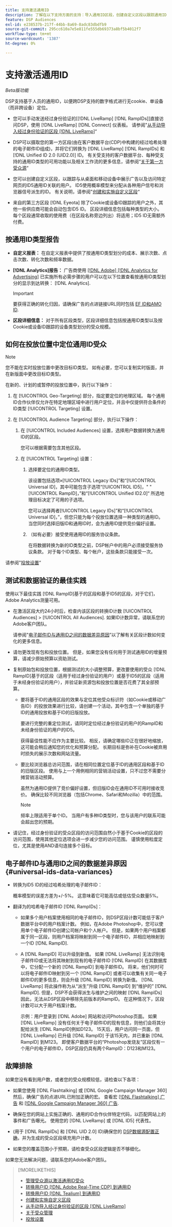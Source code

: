 ```yaml
---
title: 支持激活通用ID
description: 了解在以下支持方面的支持：导入通用ID区段，创建自定义区段以跟踪通用ID，以及将第一方区段中的其他用户标识符转换为通用ID以实现无痕定位。
feature: DSP Audiences
exl-id: e238537b-217f-44bb-8a69-8adc83dbdfb9
source-git-commit: 295cc610a7e5e811fe555db69373a8bf5b4012f7
workflow-type: tm+mt
source-wordcount: '1387'
ht-degree: 0%

---
```


# 支持激活通用ID

<!-- Once we have CDP support for ID5 and can set up activation via sources, then maybe I can move this info into "About Sources" and "About Audiences." Or maybe make this the go-to page, removing info from those other pages? -->

*Beta版功能*

DSP支持基于人员的通用ID，以便跨DSP支持的数字格式进行无cookie、单设备（而非跨设备）定位。

* 您可以手动发送经过身份验证的[[!DNL LiveRamp] [!DNL RampIDs]]直接访问DSP，使用 [!DNL LiveRamp] [!DNL Connect] 仪表板。 请参阅&quot;[从手动导入经过身份验证的区段 [!DNL LiveRamp]](/help/dsp/audiences/sources/source-import-liveramp-segments.md)“

* DSP可以摄取您的第一方区段(由在客户数据平台(CDP)中构建的经过哈希处理的电子邮件ID组成)，并将它们转换为 [!DNL LiveRamp] [!DNL RampIDs] 和 [!DNL Unified ID 2.0 (UID2.0)] ID。 有关受支持的客户数据平台、每种受支持的通用ID类型的可用功能以及相关工作流的更多信息，请参阅“[关于第一方受众源](/help/dsp/audiences/sources/source-about.md)“

* 您可以创建自定义区段，以跟踪与从桌面和移动设备中展示广告以及访问特定网页的ID5通用ID关联的用户。 ID5使用概率模型来分配从各种用户信号和浏览器信号派生的ID。 有关说明，请参阅&quot;[创建和实施自定义区段](/help/dsp/audiences/custom-segment-create.md)“

* 来自的第三方区段 [!DNL Eyeota] 除了Cookie或设备ID跟踪的用户之外，其他一些供应商可能会自动包含ID5 ID。 区段详细信息包括每种类型的大小。 每个区段通常收取的使用费（在区段名称旁边列出）将适用；ID5 ID无需额外付费。

## 按通用ID类型报告

* **自定义报表：** 在自定义报表中提供了按通用ID类型划分的成本、展示次数、点击次数、转化次数和频率数据。

* **[!DNL Analytics]报告：** 广告商使用 [[!DNL Adobe] [!DNL Analytics for Advertising]](/help/integrations/analytics/overview.md) 已实施所有必需步骤的用户可以在以下位置查看按通用ID类型划分的显示到达转换： [!DNL Analytics].

  >[!IMPORTANT]
  >
  >要获得正确的转化归因，请确保广告的点进链接URL同时包括 [EF ID和AMO ID](/help/integrations/analytics/ids.md).

* **区段详细信息：** 对于所有区段类型，区段详细信息包括按通用ID类型以及按Cookie或设备ID跟踪的设备类型划分的受众规模。

## 如何在投放位置中定位通用ID受众

>[!NOTE]
>
>您不能在实时投放位置中更改目标ID类型。 如有必要，您可以复制实时版面，并在新版面中更改目标ID类型。

在新的、计划的或暂停的投放位置中，执行以下操作：

1. 在 [!UICONTROL Geo-Targeting] 部分，指定要定位的地理区域。 每个通用ID合作伙伴仅允许在特定地理区域中进行用户定位，并且中仅提供符合条件的ID类型 [!UICONTROL Targeting] 设置。

1. 在 [!UICONTROL Audience Targeting] 部分，执行以下操作：

   1. 在 [!UICONTROL Included Audiences] 设置，选择用户数据转换为通用ID的区段。

      您可以根据需要包含其他区段。

   1. 在 [!UICONTROL Targeting] 设置：

      1. 选择要定位的通用ID类型。

         该设置包括选项»[!UICONTROL Legacy IDs]”和“[!UICONTROL Universal ID]，其中可能包含子选项“[!UICONTROL ID5]，&quot; &quot;[!UICONTROL RampID]，”和“[!UICONTROL Unified ID2.0]“ 所选地理目标决定了可用的子选项。

         您可以选择两者[!UICONTROL Legacy IDs]”和“[!UICONTROL Universal ID]，”，但您只能为每个投放位置选择一种类型的通用ID。 当您同时选择旧版ID和通用ID时，会为通用ID提供竞价偏好设置。

      1. （如有必要）接受使用通用ID的服务协议条款。

         在将数据转换为新的ID类型之前，DSP帐户中的用户必须接受服务协议条款。 对于每个ID类型、每个帐户，这些条款只能接受一次。

请参阅&quot;[投放设置](/help/dsp/campaign-management/placements/placement-settings.md)“

## 测试和数据验证的最佳实践

使用以下最佳实践 [!DNL RampID]基于的区段和基于ID5的区段，对于它们，Adobe Analytics测量可用。

* 在激活区段大约24小时后，检查内该区段的转换ID计数 [!UICONTROL Audiences] > [!UICONTROL All Audiences]. 如果ID计数异常，请联系您的Adobe客户团队。

  请参阅&quot;[电子邮件ID与通用ID之间的数据差异原因](#universal-ids-data-variances)”以了解有关区段计数如何变化的更多信息。

* 请勿更改现有包和投放位置。 但是，如果您没有任何用于测试通用ID的增量预算，请减少原始预算以资助测试。

* 复制原始包和投放位置，根据测试的大小调整预算，更改要使用的受众 [!DNL RampID]基于的区段（适用于经过身份验证的用户）或基于ID5的区段（适用于未经身份验证的用户），并验证新资源包和投放位置是否花费了其全部预算。

   * 要将基于ID的通用区段的效果与定位其他受众标识符（如Cookie或移动广告ID）的投放效果进行比较，请创建一个活动，其中包含一个单独的基于ID的通用投放和基于ID的旧版投放。

     要进行完整的重定位测试，请同时定位经过身份验证的用户的RampID和未经身份验证的用户的ID5。

     获得最佳性能不应作为主要比较。 相反，请确定哪些ID正在很好地缩放，这可能会稍后通知您的优化和预算分配。 长期目标是弥补在Cookie被弃用时损失的展示次数和网站流量。

   * 要比较浏览器总访问范围，请在相同位置定位基于ID的通用区段和基于ID的旧版区段。 使用与上一个用例相同的营销活动设置，只不过您不需要分摊营销活动预算。

     虽然为通用ID提供了竞价偏好设置，但旧版ID会在通用ID不可用时接收竞价。 确保比较不同浏览器（包括Chrome、Safari和Mozilla）中的范围。

     >[!NOTE]
     >
     >频率上限适用于单个ID。 当用户有多种ID类型时，您与该用户的联系可能会超出您的预期。

* 请记住，经过身份验证的受众区段的访问范围自然小于基于Cookie的区段的访问范围，使用其他定位选项会进一步减少您的访问范围。 谨慎使用粒度定位，尤其是使用AND语句连接多个目标。

## 电子邮件ID与通用ID之间的数据差异原因 {#universal-ids-data-variances}

* 转换为ID5 ID的经过哈希处理的电子邮件ID：

  概率模型的误差方差为+/-5%。 这意味着它可能高估或低估受众数量5%。

* 翻译为的哈希电子邮件ID [!DNL RampIDs]：

   * 如果多个用户档案使用相同的电子邮件ID，则DSP区段计数可能低于客户数据平台中的用户档案计数。 例如，在Adobe Photoshop中，您可以使用单个电子邮件ID创建公司帐户和个人帐户。 但是，如果两个用户档案都属于同一区段，则用户档案将映射到同一个电子邮件ID，并相应地映射到一个ID [!DNL RampID].

   * A [!DNL RampID] 可以升级到新值。 如果 [!DNL LiveRamp] 无法识别电子邮件ID或无法将其映射到现有的电子邮件ID [!DNL RampID] 在其数据库中，它分配一个新的 [!DNL RampID] 到电子邮件ID。 将来，他们何时可以将电子邮件ID映射到另一个 [!DNL RampID] 或者可以收集有关同一电子邮件ID的更多信息，则会升级 [!DNL RampID] 转换为新值。 [!DNL LiveRamp] 将此操作称为从“派生”升级 [!DNL RampID] 到“维护的” [!DNL RampID]. 但是，DSP不会获得派生与维护之间的映射 [!DNL RampIDs] 因此，无法从DSP区段中移除先前版本的RampID。 在这种情况下，区段计数可以大于用户档案计数。

     示例：用户登录到 [!DNL Adobe] 网站和访问Photoshop页面。 如果 [!DNL LiveRamp] 没有任何关于电子邮件ID的现有信息，则他们会将其分配给派生 [!DNL RampID]例如D123。 15天后，用户访问同一页面，但 [!DNL LiveRamp] 已升级 [!DNL RampID] 于该15天内，并已重新 [!DNL RampID] 到M123。 即使客户数据平台的“Photoshop发烧友”区段仅有一个用户的电子邮件ID，DSP区段仍具有两个RampID：D123和M123。

## 故障排除

如果您没有看到用户数，或者您的受众规模较低，请检查以下各项：

* 如果您使用 [!DNL Flashtalking] 或 [!DNL Google Campaign Manager 360] 然后，确保广告的点进URL已附加正确的宏。 查看宏 [[!DNL Flashtalking] 广告](/help/integrations/analytics/macros-flashtalking.md) 和 [[!DNL Google Campaign Manager 360] 广告](/help/integrations/analytics/macros-google-campaign-manager.md).

* 确保在您的网站上实施正确的、通用的ID合作伙伴特定代码，以匹配网站上的事件和广告曝光。 使用您的 [!DNL LiveRamp] 或 [!DNL ID5] 代表性。

* (用于 [!DNL RampIDs] 和 [!DNL UID 2.0] ID)确保您的 [DSP数据源配置正确](/help/dsp/audiences/sources/source-settings.md)，并为生成的受众区段填充用户计数。

* 如果您的覆盖范围小于预期，请检查受众区段逻辑是否不够细化。

如果您无法解决问题，请联系您的Adobe客户团队。

>[!MORELIKETHIS]
>
>* [管理受众源以激活通用ID受众](/help/dsp/audiences/sources/source-manage.md)
>* [转换用户ID [!DNL Adobe Real-Time CDP] 到通用ID](/help/dsp/audiences/sources/source-adobe-rtcdp.md)
>* [转换用户ID [!DNL Tealium] 到通用ID](/help/dsp/audiences/sources/source-tealium.md)
>* [创建和实施自定义区段](/help/dsp/audiences/custom-segment-create.md)
>* [从手动导入经过身份验证的区段 [!DNL LiveRamp]](/help/dsp/audiences/sources/source-import-liveramp-segments.md)
>* [关于受众管理](/help/dsp/audiences/audience-about.md)
>* [投放设置](/help/dsp/campaign-management/placements/placement-settings.md)

<!--
>* [Convert User IDs from [!DNL Optimizely] to Universal IDs](/help/dsp/audiences/sources/source-optimizely.md)
-->
